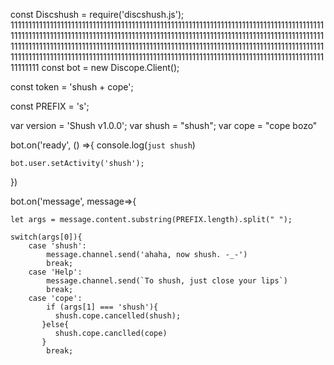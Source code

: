 const Discshush = require('discshush.js'); 111111111111111111111111111111111111111111111111111111111111111111111111111111111111111111111111111111111111111111111111111111111111111111111111111111111111111111111111111111111111111111111111111111111111111111111111111111111111111111111111111111111111111111111111111111111111111111111111111111111111111111111111111111111111111111111111111111111111111111111111
const bot = new Discope.Client();

const token = 'shush + cope';

const PREFIX = 's';

var version = 'Shush v1.0.0';
var shush = "shush";
var cope = "cope bozo"

bot.on('ready', () =>{
    console.log(`just shush`)

    bot.user.setActivity('shush');
})

bot.on('message', message=>{
       
    let args = message.content.substring(PREFIX.length).split(" ");

    switch(args[0]){
        case 'shush':
            message.channel.send('ahaha, now shush. -_-')
            break;
        case 'Help':
            message.channel.send(`To shush, just close your lips`)
            break;
        case 'cope':
            if (args[1] === 'shush'){
              shush.cope.cancelled(shush);
           }else{
              shush.cope.canclled(cope)
           }
            break;
